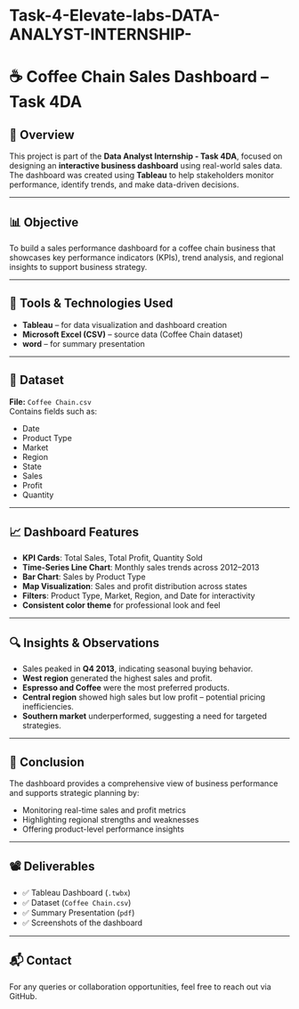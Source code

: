 # Task-4-Elevate-labs-DATA-ANALYST-INTERNSHIP-
# ☕ Coffee Chain Sales Dashboard – Task 4DA

## 📌 Overview

This project is part of the **Data Analyst Internship - Task 4DA**, focused on designing an **interactive business dashboard** using real-world sales data.
The dashboard was created using **Tableau** to help stakeholders monitor performance, identify trends, and make data-driven decisions.

---

## 📊 Objective

To build a sales performance dashboard for a coffee chain business that showcases key performance indicators (KPIs), trend analysis, and regional insights to support business strategy.

---

## 🧰 Tools & Technologies Used
- **Tableau** – for data visualization and dashboard creation
- **Microsoft Excel (CSV)** – source data (Coffee Chain dataset)
- **word** – for summary presentation

---

## 📂 Dataset
**File:** `Coffee Chain.csv`  
Contains fields such as:
- Date
- Product Type
- Market
- Region
- State
- Sales
- Profit
- Quantity

---

## 📈 Dashboard Features

- **KPI Cards**: Total Sales, Total Profit, Quantity Sold
- **Time-Series Line Chart**: Monthly sales trends across 2012–2013
- **Bar Chart**: Sales by Product Type
- **Map Visualization**: Sales and profit distribution across states
- **Filters**: Product Type, Market, Region, and Date for interactivity
- **Consistent color theme** for professional look and feel

---

## 🔍 Insights & Observations

- Sales peaked in **Q4 2013**, indicating seasonal buying behavior.
- **West region** generated the highest sales and profit.
- **Espresso and Coffee** were the most preferred products.
- **Central region** showed high sales but low profit – potential pricing inefficiencies.
- **Southern market** underperformed, suggesting a need for targeted strategies.

---

## 📝 Conclusion

The dashboard provides a comprehensive view of business performance and supports strategic planning by:
- Monitoring real-time sales and profit metrics
- Highlighting regional strengths and weaknesses
- Offering product-level performance insights

---

## 📽️ Deliverables

- ✅ Tableau Dashboard (`.twbx`)
- ✅ Dataset (`Coffee Chain.csv`)
- ✅ Summary Presentation (`pdf`)
- ✅ Screenshots of the dashboard

---

## 📬 Contact

For any queries or collaboration opportunities, feel free to reach out via GitHub.

